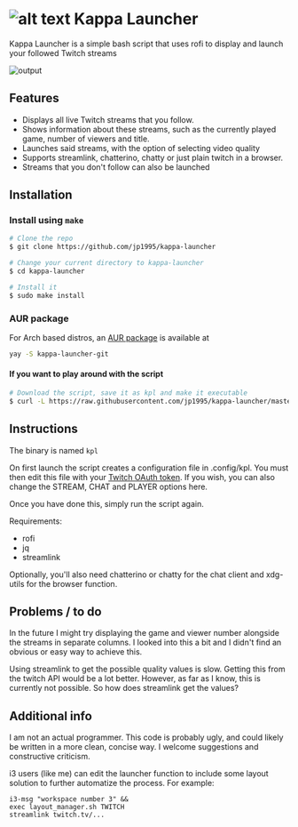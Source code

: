 ![alt text](https://cdn.discordapp.com/attachments/534004815160934410/674660498754764847/kappa64.png)
Kappa Launcher
============

Kappa Launcher is a simple bash script that uses rofi to display and launch your followed Twitch streams

![output](https://cdn.discordapp.com/attachments/534004815160934410/674739062338355227/klm-optimized.gif)

## Features

* Displays all live Twitch streams that you follow.
* Shows information about these streams, such as the currently played game, number of viewers and title.
* Launches said streams, with the option of selecting video quality
* Supports streamlink, chatterino, chatty or just plain twitch in a browser.
* Streams that you don't follow can also be launched

## Installation
### Install using ```make```
```bash
# Clone the repo
$ git clone https://github.com/jp1995/kappa-launcher

# Change your current directory to kappa-launcher
$ cd kappa-launcher

# Install it
$ sudo make install
```

### AUR package
For Arch based distros, an [AUR package](https://aur.archlinux.org/packages/kappa-launcher-git/) is available at
```bash
yay -S kappa-launcher-git
```

#### If you want to play around with the script
```bash
# Download the script, save it as kpl and make it executable
$ curl -L https://raw.githubusercontent.com/jp1995/kappa-launcher/master/kpl > kpl && chmod +x kpl
```

## Instructions
The binary is named ```kpl```

On first launch the script creates a configuration file in .config/kpl. You must then edit this file with your [Twitch OAuth token](https://twitchapps.com/tmi/). If you wish, you can also change the STREAM, CHAT and PLAYER options here.

Once you have done this, simply run the script again.

Requirements:
* rofi
* jq
* streamlink

Optionally, you'll also need chatterino or chatty for the chat client and xdg-utils for the browser function.

## Problems / to do

In the future I might try displaying the game and viewer number alongside the streams in separate columns. I looked into this a bit and I didn't find an obvious or easy way to achieve this.

Using streamlink to get the possible quality values is slow. Getting this from the twitch API would be a lot better. However, as far as I know, this is currently not possible. So how does streamlink get the values?

## Additional info

I am not an actual programmer. This code is probably ugly, and could likely be written in a more clean, concise way. I welcome suggestions and constructive criticism.

i3 users (like me) can edit the launcher function to include some layout solution to further automatize the process. For example:
```
i3-msg "workspace number 3" &&
exec layout_manager.sh TWITCH
streamlink twitch.tv/...
```
